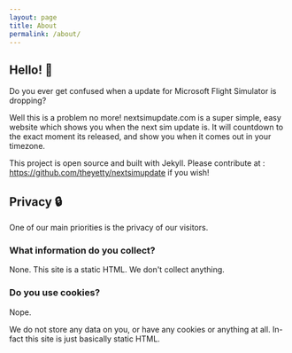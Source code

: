 ```yaml
---
layout: page
title: About
permalink: /about/
---
```


## Hello! 👋
Do you ever get confused when a update for Microsoft Flight Simulator is dropping?

Well this is a problem no more! nextsimupdate.com is a super simple, easy website which shows you when the next sim update is. It will countdown to the exact moment its released, and show you when it comes out in your timezone.

This project is open source and built with Jekyll. Please contribute at : <a href="https://github.com/theyetty/nextsimupdate">https://github.com/theyetty/nextsimupdate</a> if you wish!

## Privacy 🔒
One of our main priorities is the privacy of our visitors.

### What information do you collect?
None. This site is a static HTML. We don't collect anything.

### Do you use cookies?
Nope.

We do not store any data on you, or have any cookies or anything at all. In-fact this site is just basically static HTML.


